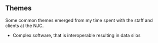 ## Themes
Some common themes emerged from my time spent with the staff and clients at the NJC.

* Complex software, that is interoperable resulting in data silos
